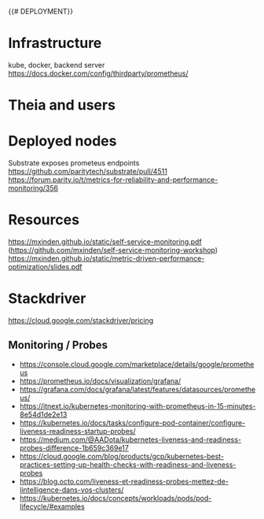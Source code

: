 {{# DEPLOYMENT}}

# Infrastructure

kube, docker, backend server
https://docs.docker.com/config/thirdparty/prometheus/

# Theia and users

# Deployed nodes

Substrate exposes prometeus endpoints
https://github.com/paritytech/substrate/pull/4511
https://forum.parity.io/t/metrics-for-reliability-and-performance-monitoring/356


# Resources

https://mxinden.github.io/static/self-service-monitoring.pdf (https://github.com/mxinden/self-service-monitoring-workshop)
https://mxinden.github.io/static/metric-driven-performance-optimization/slides.pdf

# Stackdriver

https://cloud.google.com/stackdriver/pricing

## Monitoring / Probes

* https://console.cloud.google.com/marketplace/details/google/prometheus
* https://prometheus.io/docs/visualization/grafana/
* https://grafana.com/docs/grafana/latest/features/datasources/prometheus/
* https://itnext.io/kubernetes-monitoring-with-prometheus-in-15-minutes-8e54d1de2e13
* https://kubernetes.io/docs/tasks/configure-pod-container/configure-liveness-readiness-startup-probes/
* https://medium.com/@AADota/kubernetes-liveness-and-readiness-probes-difference-1b659c369e17
* https://cloud.google.com/blog/products/gcp/kubernetes-best-practices-setting-up-health-checks-with-readiness-and-liveness-probes
* https://blog.octo.com/liveness-et-readiness-probes-mettez-de-lintelligence-dans-vos-clusters/
* https://kubernetes.io/docs/concepts/workloads/pods/pod-lifecycle/#examples

